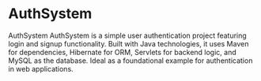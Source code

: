 # AuthSystem
AuthSystem AuthSystem is a simple user authentication project featuring login and signup functionality. Built with Java technologies, it uses Maven for dependencies, Hibernate for ORM, Servlets for backend logic, and MySQL as the database. Ideal as a foundational example for authentication in web applications.
